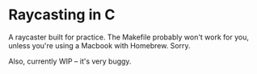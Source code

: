 # Raycasting in C
A raycaster built for practice. The Makefile probably won't work for you, unless you're using a Macbook with Homebrew. Sorry. 

Also, currently WIP – it's very buggy. 
